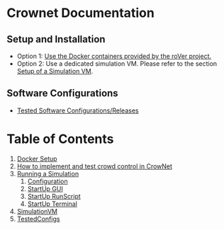 # Crownet Documentation

## Setup and Installation
* Option 1: [Use the Docker containers provided by the roVer project.](DockerSetup) 
* Option 2: Use a dedicated simulation VM. Please refer to the section [Setup of a Simulation VM](SimulationVM).

## Software Configurations
* [Tested Software Configurations/Releases](TestedConfigs)


# Table of Contents
1. [Docker Setup](./DockerSetup.md)
2. [How to implement and test crowd control in CrowNet](./How-to-implement-and-test-crowd-control-in-CrowNet.md)
3. [Running a Simulation]()
    1. [Configuration](./Running-a-Simulation/Configuration.md)
    2. [StartUp GUI](./Running-a-Simulation/StartUp-GUI.md)
    3. [StartUp RunScript](./Running-a-Simulation/StartUp-RunScript.md)
    4. [StartUp Terminal](./Running-a-Simulation/StartUp-Terminal.md)
4. [SimulationVM](./SimulationVM.md)
5. [TestedConfigs](./TestedConfigs.md)